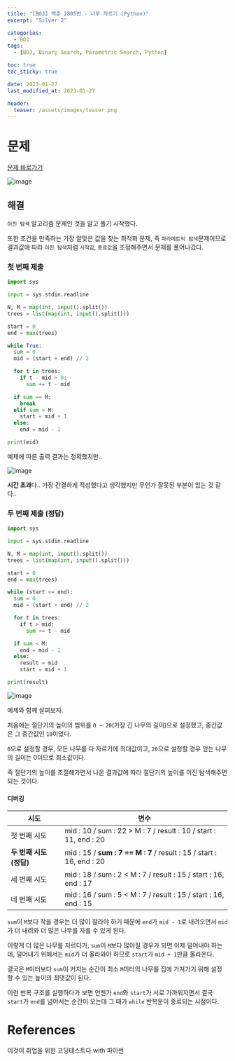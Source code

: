 ```yaml
---
title: "[BOJ] 백준 2805번 - 나무 자르기 (Python)"
excerpt: "Silver 2"

categories:
  - BOJ
tags:
  - [BOJ, Binary Search, Parametric Search, Python]

toc: true
toc_sticky: true

date: 2023-01-27
last_modified_at: 2023-01-27

header:
  teaser: /assets/images/teaser.png
---
```


# 문제

[문제 바로가기](https://www.acmicpc.net/problem/2805)

![image](https://user-images.githubusercontent.com/121740394/215106259-3a08af60-0721-4ac7-9a30-0bb3014495c6.png)

## 해결

`이진 탐색` 알고리즘 문제인 것을 알고 풀기 시작했다. 

또한 조건을 만족하는 가장 알맞은 값을 찾는 최적화 문제, 즉 `파라메트릭 탐색`문제이므로 결과값에 따라 `이진 탐색`처럼 `시작값`, `종료값`을 조정해주면서 문제를 풀어나갔다.

### 첫 번째 제출

```py
import sys

input = sys.stdin.readline

N, M = map(int, input().split())
trees = list(map(int, input().split()))

start = 0
end = max(trees)

while True:
  sum = 0
  mid = (start + end) // 2

  for t in trees:
    if t - mid > 0:
      sum += t - mid

  if sum == M:
    break
  elif sum > M:
    start = mid + 1
  else:
    end = mid - 1

print(mid)
```

예제에 따른 출력 결과는 정확했지만..

![image](https://user-images.githubusercontent.com/121740394/215111893-932c9ab5-48d5-4b38-9ffb-fa6a799c0cb5.png)

**시간 초과**다.. 가장 간결하게 작성했다고 생각했지만 무언가 잘못된 부분이 있는 것 같다..

### 두 번째 제출 (정답)

```py
import sys

input = sys.stdin.readline

N, M = map(int, input().split())
trees = list(map(int, input().split()))

start = 0
end = max(trees)

while (start <= end):
  sum = 0
  mid = (start + end) // 2

  for t in trees:
    if t > mid:
      sum += t - mid

  if sum < M:
    end = mid - 1
  else:
    result = mid
    start = mid + 1

print(result)
```

![image](https://user-images.githubusercontent.com/121740394/215114295-de4e1f87-33b4-4913-8121-3984e59b71d2.png)

예제와 함께 살펴보자.

처음에는 절단기의 높이의 범위를 `0 ~ 20`(가장 긴 나무의 길이)으로 설정했고, 중간값은 그 중간값인 `10`이었다.

`0`으로 설정할 경우, 모든 나무를 다 자르기에 최대값이고, `20`으로 설정할 경우 얻는 나무의 길이는 0이므로 최소값이다.

즉 절단기의 높이를 조절해가면서 나온 결과값에 따라 절단기의 높이를 이진 탐색해주면 되는 것이다.

#### 디버깅

| 시도 | 변수 |
| ----- | ----- |
| 첫 번째 시도 | mid : 10 / sum : 22 > M : 7 / result : 10 / start : 11, end : 20 |
| **두 번째 시도 (정답)** | mid : 15 / **sum : 7 == M : 7** / result : 15 / start : 16, end : 20 |
| 세 번째 시도 | mid : 18 / sum : 2 < M : 7 / result : 15 / start : 16, end : 17 |
| 네 번째 시도 | mid : 16 / sum : 5 < M : 7 / result : 15 / start : 16, end : 15 |

`sum`이 `M`보다 작을 경우는 더 많이 잘라야 하기 때문에 `end`가 `mid - 1`로 내려오면서 `mid`가 더 내려와 더 많은 나무를 자를 수 있게 된다.

이렇게 더 많은 나무를 자르다가, `sum`이 `M`보다 많아질 경우가 되면 이제 덜어내야 하는데, 덜어내기 위해서는 `mid`가 더 올라와야 하므로 `start`가 `mid + 1`만큼 올라온다. 

결국은 `M`미터보다 `sum`이 커지는 순간이 최소 `M`미터의 나무를 집에 가져가기 위해 설정할 수 있는 높이의 최댓값이 된다.

이런 반복 구조를 실행하다가 보면 언젠가 `end`와 `start`가 서로 가까워지면서 결국 `start`가 `end`를 넘어서는 순간이 오는데 그 때가 `while` 반복문이 종료되는 시점이다.

# References

이것이 취업을 위한 코딩테스트다 with 파이썬